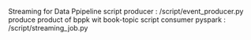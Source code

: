 Streaming for Data Ppipeline
script producer : /script/event_producer.py produce product of bppk wit book-topic
script consumer pyspark : /script/streaming_job.py
